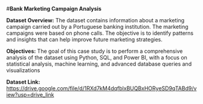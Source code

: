 
#**Bank Marketing Campaign Analysis**

**Dataset Overview:** The dataset contains information about a marketing campaign carried out by a Portuguese banking institution. The marketing campaigns were based on phone calls. The objective is to identify patterns and insights that can help improve future marketing strategies.

**Objectives:** The goal of this case study is to perform a comprehensive analysis of the dataset using Python, SQL, and Power BI, with a focus on statistical analysis, machine learning, and advanced database queries and visualizations

**Dataset Link:** https://drive.google.com/file/d/1RXd7kM4dqfblxBUQBxHORyeSD9qTABd9/view?usp=drive_link

